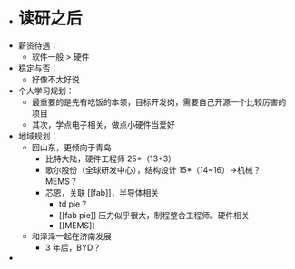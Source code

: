 - # 读研之后
- 薪资待遇：
	- 软件一般 > 硬件
- 稳定与否：
	- 好像不太好说
- 个人学习规划：
	- 最重要的是先有吃饭的本领，目标开发岗，需要自己开源一个比较厉害的项目
	- 其次，学点电子相关，做点小硬件当爱好
- 地域规划：
	- 回山东，更倾向于青岛
		- 比特大陆，硬件工程师 25*（13+3）
		- 歌尔股份（全球研发中心），结构设计 15*（14~16）→机械？ MEMS？
		- 芯恩，关联 [[fab]]，半导体相关
			- td pie？
			- [[fab pie]] 压力似乎很大，制程整合工程师。硬件相关
			- [[MEMS]]
	- 和泽泽一起在济南发展
		- 3 年后，BYD？
-